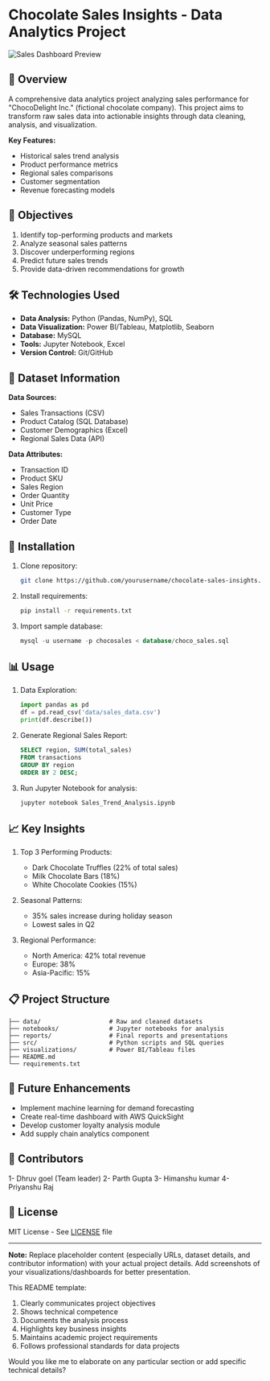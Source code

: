 # Chocolate Sales Insights - Data Analytics Project

![Sales Dashboard Preview](https://via.placeholder.com/800x400.png?text=Sales+Dashboard+Preview) <!-- Add actual screenshot link -->

## 📌 Overview
A comprehensive data analytics project analyzing sales performance for "ChocoDelight Inc." (fictional chocolate company). This project aims to transform raw sales data into actionable insights through data cleaning, analysis, and visualization.

**Key Features:**
- Historical sales trend analysis
- Product performance metrics
- Regional sales comparisons
- Customer segmentation
- Revenue forecasting models

## 🎯 Objectives
1. Identify top-performing products and markets
2. Analyze seasonal sales patterns
3. Discover underperforming regions
4. Predict future sales trends
5. Provide data-driven recommendations for growth

## 🛠️ Technologies Used
- **Data Analysis:** Python (Pandas, NumPy), SQL
- **Data Visualization:** Power BI/Tableau, Matplotlib, Seaborn
- **Database:** MySQL
- **Tools:** Jupyter Notebook, Excel
- **Version Control:** Git/GitHub

## 📂 Dataset Information
**Data Sources:**
- Sales Transactions (CSV)
- Product Catalog (SQL Database)
- Customer Demographics (Excel)
- Regional Sales Data (API)

**Data Attributes:**
- Transaction ID
- Product SKU
- Sales Region
- Order Quantity
- Unit Price
- Customer Type
- Order Date

## 🚀 Installation
1. Clone repository:
   ```bash
   git clone https://github.com/yourusername/chocolate-sales-insights.git
   ```
2. Install requirements:
   ```bash
   pip install -r requirements.txt
   ```
3. Import sample database:
   ```sql
   mysql -u username -p chocosales < database/choco_sales.sql
   ```

## 📊 Usage
1. Data Exploration:
   ```python
   import pandas as pd
   df = pd.read_csv('data/sales_data.csv')
   print(df.describe())
   ```

2. Generate Regional Sales Report:
   ```sql
   SELECT region, SUM(total_sales) 
   FROM transactions 
   GROUP BY region 
   ORDER BY 2 DESC;
   ```

3. Run Jupyter Notebook for analysis:
   ```bash
   jupyter notebook Sales_Trend_Analysis.ipynb
   ```

## 📈 Key Insights
1. Top 3 Performing Products:
   - Dark Chocolate Truffles (22% of total sales)
   - Milk Chocolate Bars (18%)
   - White Chocolate Cookies (15%)

2. Seasonal Patterns:
   - 35% sales increase during holiday season
   - Lowest sales in Q2

3. Regional Performance:
   - North America: 42% total revenue
   - Europe: 38%
   - Asia-Pacific: 15%

## 📋 Project Structure
```
├── data/                   # Raw and cleaned datasets
├── notebooks/              # Jupyter notebooks for analysis
├── reports/                # Final reports and presentations
├── src/                    # Python scripts and SQL queries
├── visualizations/         # Power BI/Tableau files
├── README.md
└── requirements.txt
```

## 🌟 Future Enhancements
- Implement machine learning for demand forecasting
- Create real-time dashboard with AWS QuickSight
- Develop customer loyalty analysis module
- Add supply chain analytics component

## 👥 Contributors
1- Dhruv goel (Team leader)
2- Parth Gupta 
3- Himanshu kumar 
4- Priyanshu Raj
## 📜 License
MIT License - See [LICENSE](LICENSE) file

---

**Note:** Replace placeholder content (especially URLs, dataset details, and contributor information) with your actual project details. Add screenshots of your visualizations/dashboards for better presentation.

This README template:
1. Clearly communicates project objectives
2. Shows technical competence
3. Documents the analysis process
4. Highlights key business insights
5. Maintains academic project requirements
6. Follows professional standards for data projects

Would you like me to elaborate on any particular section or add specific technical details?
